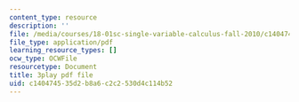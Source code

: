 ```yaml
---
content_type: resource
description: ''
file: /media/courses/18-01sc-single-variable-calculus-fall-2010/c140474535d2b8a6c2c2530d4c114b52_kCPVBl953eY.pdf
file_type: application/pdf
learning_resource_types: []
ocw_type: OCWFile
resourcetype: Document
title: 3play pdf file
uid: c1404745-35d2-b8a6-c2c2-530d4c114b52
---
```

